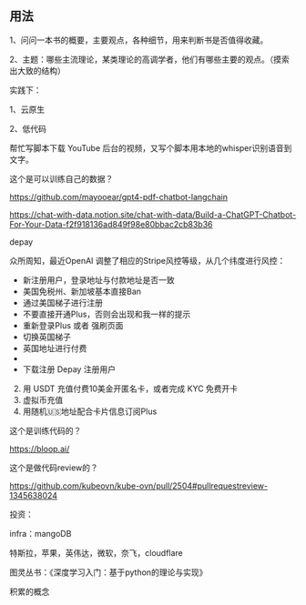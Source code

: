 



## 用法

1、问问一本书的概要，主要观点，各种细节，用来判断书是否值得收藏。

2、主题：哪些主流理论，某类理论的高调学者，他们有哪些主要的观点。（摸索出大致的结构）

实践下：

1、云原生

2、低代码



帮忙写脚本下载 YouTube 后台的视频，又写个脚本用本地的whisper识别语音到文字。



这个是可以训练自己的数据？

https://github.com/mayooear/gpt4-pdf-chatbot-langchain

https://chat-with-data.notion.site/chat-with-data/Build-a-ChatGPT-Chatbot-For-Your-Data-f2f918136ad849f98e80bbac2cb83b36





depay

众所周知，最近OpenAI 调整了相应的Stripe风控等级，从几个纬度进行风控：
- 新注册用户，登录地址与付款地址是否一致
- 美国免税州、新加坡基本直接Ban
- 通过美国梯子进行注册
- 不要直接开通Plus，否则会出现和我一样的提示
- 重新登录Plus 或者 强刷页面
- 切换英国梯子
- 英国地址进行付费
- 
- 下载注册 Depay 注册用户
2. 用 USDT 充值付费10美金开匿名卡，或者完成 KYC 免费开卡
3. 虚拟币充值
4. 用随机🇺🇸地址配合卡片信息订阅Plus



这个是训练代码的？

https://bloop.ai/



这个是做代码review的？

https://github.com/kubeovn/kube-ovn/pull/2504#pullrequestreview-1345638024



投资：

infra：mangoDB

特斯拉，苹果，英伟达，微软，奈飞，cloudflare





图灵丛书：《深度学习入门：基于python的理论与实现》







积累的概念